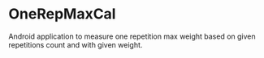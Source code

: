 # OneRepMaxCal

Android application to measure one repetition max weight based on given repetitions count and with given weight.
